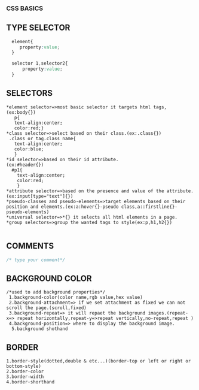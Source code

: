 ### CSS BASICS


 ## TYPE SELECTOR
  ```css
    element{
       property:value;
    }

    selector 1,selector2{
        property:value;
    }

```
## SELECTORS
```
*element selector=>most basic selector it targets html tags,(ex:body{})
   p{
   text-align:center;
   color:red;}
*class selector=>select based on their class.(ex:.class{})
 .class or tag.class name{
   text-align:center;
   color:blue;
   }
*id selector=>based on their id attribute.
(ex:#header{})
  #p1{
    text-align:center;
    color:red;
    }
*attribute selector=>based on the presence and value of the attribute.(ex:input[type="text"]{})
*pseudo-classes and pseudo-elements=>target elements based on their position and elements.(ex:a:hover{}-pseudo class,a::firstline{}-pseudo-elements)
*universal selector=>*{} it selects all html elements in a page.
*group selectors=>group the wanted tags to style(ex:p,h1,h2{})
 
```
## COMMENTS
   ```css
   /* type your comment*/
   
   ```
 ## BACKGROUND COLOR
 ```
 /*used to add background properties*/
  1.background-color(color name,rgb value,hex value)
  2.background-attachment=> if we set attachment as fixed we can not scroll the page.(scroll,fixed)
  3.background-repeat=> it will repaet the background images.(repeat-x=> repeat horizontally,repeat-y=>repeat vertically,no-repeat,repeat )
  4.background-position=> where to display the background image.
   5.background shothand  

 ```
 ## BORDER
 <!-- margin,padding,border
   Margin=>space around the edges around an outside elements.(outside of the border)
   padding=>space between the element content and its border.
   border=> area around the padding of an element.-->
  ```
  1.border-style(dotted,double & etc...)(border-top or left or right or bottom-style)
  2.border-color
  3.border-width
  4.border-shorthand
  ```